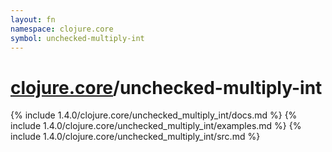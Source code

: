 ```yaml
---
layout: fn
namespace: clojure.core
symbol: unchecked-multiply-int
---
```


# [clojure.core](../)/unchecked-multiply-int

{% include 1.4.0/clojure.core/unchecked_multiply_int/docs.md %}
{% include 1.4.0/clojure.core/unchecked_multiply_int/examples.md %}
{% include 1.4.0/clojure.core/unchecked_multiply_int/src.md %}

